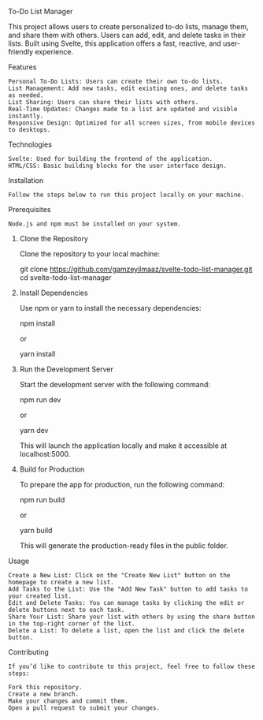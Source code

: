
To-Do List Manager

This project allows users to create personalized to-do lists, manage them, and share them with others.
Users can add, edit, and delete tasks in their lists. Built using Svelte, this application offers a fast, reactive, and user-friendly experience.

Features

    Personal To-Do Lists: Users can create their own to-do lists.
    List Management: Add new tasks, edit existing ones, and delete tasks as needed.
    List Sharing: Users can share their lists with others.
    Real-Time Updates: Changes made to a list are updated and visible instantly.
    Responsive Design: Optimized for all screen sizes, from mobile devices to desktops.

 Technologies

    Svelte: Used for building the frontend of the application.
    HTML/CSS: Basic building blocks for the user interface design.

Installation

    Follow the steps below to run this project locally on your machine.

Prerequisites

    Node.js and npm must be installed on your system.

1. Clone the Repository

    Clone the repository to your local machine:

    git clone https://github.com/gamzeyilmaaz/svelte-todo-list-manager.git
    cd svelte-todo-list-manager

2. Install Dependencies

    Use npm or yarn to install the necessary dependencies:

    npm install

    or

    yarn install

3. Run the Development Server

    Start the development server with the following command:

    npm run dev

    or

    yarn dev

    This will launch the application locally and make it accessible at localhost:5000.

4. Build for Production

    To prepare the app for production, run the following command:

    npm run build

    or

    yarn build

    This will generate the production-ready files in the public folder.

Usage

    Create a New List: Click on the "Create New List" button on the homepage to create a new list.
    Add Tasks to the List: Use the "Add New Task" button to add tasks to your created list.
    Edit and Delete Tasks: You can manage tasks by clicking the edit or delete buttons next to each task.
    Share Your List: Share your list with others by using the share button in the top-right corner of the list.
    Delete a List: To delete a list, open the list and click the delete button.

Contributing

    If you’d like to contribute to this project, feel free to follow these steps:

    Fork this repository.
    Create a new branch.
    Make your changes and commit them.
    Open a pull request to submit your changes.